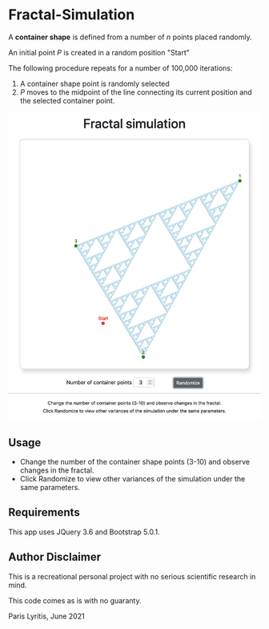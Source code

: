 # Fractal-Simulation
A **container shape** is defined from a number of *n* points placed randomly.

An initial point *P* is created in a random position "Start"

The following procedure repeats for a number of 100,000 iterations:
1. A container shape point is randomly selected
2. *P* moves to the midpoint of the line connecting its current position and the selected container point.

![Screen shot](https://github.com/parisl69/Fractal-Simulation/blob/master/screenshot/screenshot.jpg)

## Usage
- Change the number of the container shape points (3-10) and observe changes in the fractal.
- Click Randomize to view other variances of the simulation under the same parameters.

## Requirements
This app uses JQuery 3.6 and Bootstrap 5.0.1.

## Author Disclaimer
This is a recreational personal project with no serious scientific research in mind.

This code comes as is with no guaranty.

Paris Lyritis, June 2021